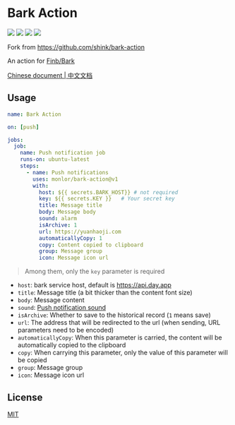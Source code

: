 # Bark Action

![](https://img.shields.io/github/license/monlor/bark-action.svg)
![](https://img.shields.io/badge/language-shell-89E051.svg)
![](https://img.shields.io/github/stars/monlor/bark-action.svg?label=stars&logo=github)
![](https://img.shields.io/github/forks/monlor/bark-action.svg?label=forks&logo=github)

Fork from https://github.com/shink/bark-action

An action for [Finb/Bark](https://github.com/Finb/Bark)

[Chinese document | 中文文档](README_zh.md)

## Usage

```yml
name: Bark Action

on: [push]

jobs:
  job:
    name: Push notification job
    runs-on: ubuntu-latest
    steps:
      - name: Push notifications
        uses: monlor/bark-action@v1
        with:
          host: ${{ secrets.BARK_HOST}} # not required
          key: ${{ secrets.KEY }}   # Your secret key
          title: Message title
          body: Message body
          sound: alarm
          isArchive: 1
          url: https://yuanhaoji.com
          automaticallyCopy: 1
          copy: Content copied to clipboard
          group: Message group
          icon: Message icon url
```

> Among them, only the `key` parameter is required

- `host`: bark service host, default is https://api.day.app
- `title`: Message title (a bit thicker than the content font size)
- `body`: Message content
- `sound`: [Push notification sound](https://github.com/Finb/Bark/tree/master/Sounds)
- `isArchive`: Whether to save to the historical record (`1` means save)
- `url`: The address that will be redirected to the url (when sending, URL parameters need to be encoded)
- `automaticallyCopy`: When this parameter is carried, the content will be automatically copied to the clipboard
- `copy`: When carrying this parameter, only the value of this parameter will be copied
- `group`: Message group
- `icon`: Message icon url

## License

[MIT](LICENSE)
